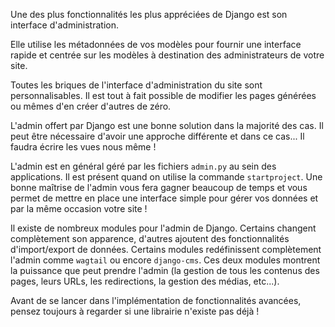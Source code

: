 Une des plus fonctionnalités les plus appréciées de Django est son interface d'administration.

Elle utilise les métadonnées de vos modèles pour fournir une interface rapide et centrée sur les modèles à destination des administrateurs de votre site.

Toutes les briques de l'interface d'administration du site sont personnalisables. Il est tout à fait possible de modifier les pages générées ou mêmes d'en créer d'autres de zéro.

L'admin offert par Django est une bonne solution dans la majorité des cas. Il peut être nécessaire d'avoir une approche différente et dans ce cas... Il faudra écrire les vues nous même !

L'admin est en général géré par les fichiers `admin.py` au sein des applications. Il est présent quand on utilise la commande `startproject`. Une bonne maîtrise de l'admin vous fera gagner beaucoup de temps et vous permet de mettre en place une interface simple pour gérer vos données et par la même occasion votre site !

Il existe de nombreux modules pour l'admin de Django. Certains changent complètement son apparence, d'autres ajoutent des fonctionnalités d'import/export de données. Certains modules redéfinissent complètement l'admin comme `wagtail` ou encore `django-cms`. Ces deux modules montrent la puissance que peut prendre l'admin (la gestion de tous les contenus des pages, leurs URLs, les redirections, la gestion des médias, etc...).

Avant de se lancer dans l'implémentation de fonctionnalités avancées, pensez toujours à regarder si une librairie n'existe pas déjà !


